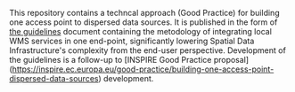 This repository contains a techncal approach (Good Practice) for building one access point to dispersed data sources. It is published in the form of [the guidelines](https://github.com/marty1357/gp-single-access-point/blob/main/gp-single-access-point.md) document containing the metodology of integrating local WMS services in one end-point, significantly lowering Spatial Data Infrastructure's complexity from the end-user perspective.
Development of the guidelines is a follow-up to [INSPIRE Good Practice proposal] (https://inspire.ec.europa.eu/good-practice/building-one-access-point-dispersed-data-sources) development.
